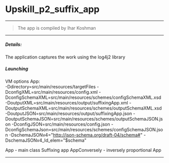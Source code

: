 # Upskill_p2_suffix_app
-------------------
> The app is compiled by Ihar Koshman

***

##### Details:

  The application captures the work using the log4j2 library

##### Launching

VM options App:  
-Ddirectory=src/main/resources/targetFiles
-DconfigXML=src/main/resources/config.xml
-DconfigSchemaXML=src/main/resources/schemes/configSchemaXML.xsd
-DoutputXML=src/main/resources/output/suffixingApp.xml
-DoutputSchemaXML=src/main/resources/schemes/outputSchemaXML.xsd
-DoutputJSON=src/main/resources/output/suffixingApp.json
-DoutputSchemaJSON=src/main/resources/schemes/outputSchemaJSON.json
-DconfigJSON=src/main/resources/config.json
-DconfigSchemaJson=src/main/resources/schemes/configSchemaJSON.json
-DschemaJSONv4="http://json-schema.org/draft-04/schema#"
-DschemaJSONv4_Id_elem="$schema"

App - main class Suffixing app
AppConversely - inversely proportional App

***
